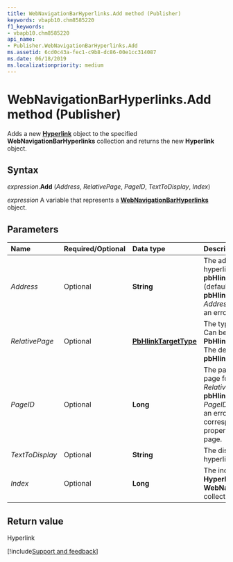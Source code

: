 ```yaml
---
title: WebNavigationBarHyperlinks.Add method (Publisher)
keywords: vbapb10.chm8585220
f1_keywords:
- vbapb10.chm8585220
api_name:
- Publisher.WebNavigationBarHyperlinks.Add
ms.assetid: 6cd0c43a-fec1-c9b8-dc86-00e1cc314087
ms.date: 06/18/2019
ms.localizationpriority: medium
---
```



# WebNavigationBarHyperlinks.Add method (Publisher)

Adds a new **[Hyperlink](publisher.hyperlink.md)** object to the specified **WebNavigationBarHyperlinks** collection and returns the new **Hyperlink** object. 


## Syntax

_expression_.**Add** (_Address_, _RelativePage_, _PageID_, _TextToDisplay_, _Index_)

_expression_ A variable that represents a **[WebNavigationBarHyperlinks](publisher.webnavigationbarhyperlinks.md)** object.


## Parameters

|Name|Required/Optional|Data type|Description|
|:-----|:-----|:-----|:-----|
|_Address_|Optional| **String**|The address of the new hyperlink. If _RelativePage_ is **pbHlinkTargetTypeURL** (default) or **pbHlinkTargetTypeEmail**, _Address_ must be specified, or an error occurs.|
|_RelativePage_|Optional| **[PbHlinkTargetType](Publisher.PbHlinkTargetType.md)**|The type of hyperlink to add. Can be one of the **PbHlinkTargetType** constants. The default is **pbHlinkTargetTypeURL**.|
|_PageID_|Optional| **Long**|The page ID of the destination page for the new hyperlink. If _RelativePage_ is **pbHlinkTargetTypePageID**, _PageID_ must be specified, or an error occurs. The page ID corresponds to the **[PageID](Publisher.Page.PageID.md)** property of the destination page.|
|_TextToDisplay_|Optional| **String**|The display text of the new hyperlink. |
|_Index_|Optional| **Long**|The index of the new **Hyperlink** object in the **WebNavigationBarHyperlinks** collection.|

## Return value

Hyperlink



[!include[Support and feedback](~/includes/feedback-boilerplate.md)]